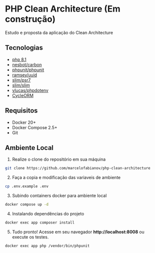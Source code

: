 # PHP Clean Architecture (Em construção)

Estudo e proposta da aplicação do Clean Architecture

## Tecnologias

- [php 8.1](https://www.php.net/releases/8.1/en.php)
- [nesbot/carbon](https://packagist.org/packages/nesbot/carbon)
- [phpunit/phpunit](https://packagist.org/packages/phpunit/phpunit)
- [ramsey/uuid](https://packagist.org/packages/ramsey/uuid)
- [slim/psr7](https://packagist.org/packages/slim/psr7)
- [slim/slim](https://packagist.org/packages/slim/slim)
- [vlucas/phpdotenv](https://packagist.org/packages/vlucas/phpdotenv)
- [CycleORM](https://cycle-orm.dev/)

## Requisitos

- Docker 20+
- Docker Compose 2.5+
- Git

## Ambiente Local

1. Realize o clone do repositório em sua máquina

```bash
git clone https://github.com/marcelofabianov/php-clean-architecture
```

2. Faça a copia e modificação das variaveis de ambiente

```bash
cp .env.example .env
```

3. Subindo containers docker para ambiente local

```bash
docker compose up -d
```

4. Instalando dependências do projeto

```bash
docker exec app composer install
```

5. Tudo pronto! Acesse em seu navegador **http://localhost:8008** ou execute os testes.

```bash
docker exec app php /vendor/bin/phpunit
```